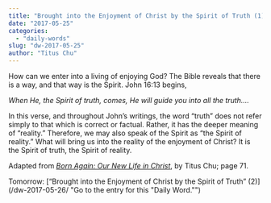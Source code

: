 ```yaml
---
title: "Brought into the Enjoyment of Christ by the Spirit of Truth (1)"
date: "2017-05-25"
categories: 
  - "daily-words"
slug: "dw-2017-05-25"
author: "Titus Chu"
---
```


How can we enter into a living of enjoying God? The Bible reveals that there is a way, and that way is the Spirit. John 16:13 begins,

_When He, the Spirit of truth, comes, He will guide you into all the truth...._

In this verse, and throughout John’s writings, the word “truth” does not refer simply to that which is correct or factual. Rather, it has the deeper meaning of “reality.” Therefore, we may also speak of the Spirit as “the Spirit of reality.” What will bring us into the reality of the enjoyment of Christ? It is the Spirit of truth, the Spirit of reality.

Adapted from _[Born Again: Our New Life in Christ](/book-born-again/ "Go to the listing for this book.")_, by Titus Chu; page 71.

Tomorrow: [“Brought into the Enjoyment of Christ by the Spirit of Truth” (2)](/dw-2017-05-26/ "Go to the entry for this "Daily Word."")
